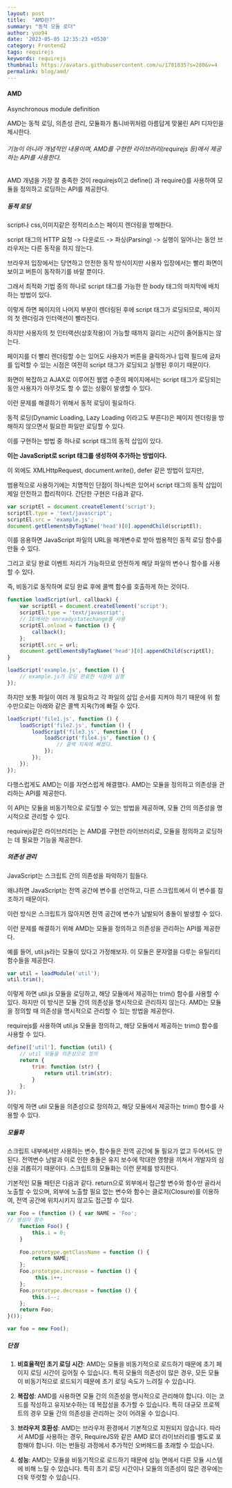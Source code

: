 ```yaml
---
layout: post
title:  "AMD란?"
summary: "동적 모듈 로더"
author: yoo94
date: '2023-05-05 12:35:23 +0530'
category: Frontend2
tags: requirejs
keywords: requirejs
thumbnail: https://avatars.githubusercontent.com/u/1781835?s=280&v=4
permalink: blog/amd/
---
```


#### AMD
Asynchronous module definition

AMD는 동적 로딩, 의존성 관리, 모듈화가 톱니바퀴처럼 아름답게 맞물린 API 디자인을 제시한다. 

###### 기능이 아니라 개념적인 내용이며, AMD를 구현한 라이브러리(requirejs 등)에서 제공하는 API를 사용한다.

AMD 개념을 가장 잘 충족한 것이 requirejs이고 define() 과 require()를 사용하여 모듈을 정의하고 로딩하는 API를 제공한다.


##### 동적 로딩

script나 css,이미지같은 정적리소스는 페이지 렌더링을 방해한다.

script 태그의 HTTP 요청 -> 다운로드 -> 파싱(Parsing) -> 실행이 일어나는 동안 브라우저는 다른 동작을 하지 않는다.

브라우저 입장에서는 당연하고 안전한 동작 방식이지만 사용자 입장에서는 빨리 화면이 보이고 버튼이 동작하기를 바랄 뿐이다. 

그래서 최적화 기법 중의 하나로 script 태그를 가능한 한 body 태그의 마지막에 배치하는 방법이 있다.

이렇게 하면 페이지의 나머지 부분이 렌더링된 후에 script 태그가 로딩되므로, 페이지의 첫 렌더링과 인터랙션이 빨라진다.

하지만 사용자의 첫 인터랙션(상호작용)이 가능할 때까지 걸리는 시간이 줄어들지는 않는다. 

페이지를 더 빨리 렌더링할 수는 있어도 사용자가 버튼을 클릭하거나 입력 필드에 글자를 입력할 수 있는 시점은 여전히 script 태그가 로딩되고 실행된 후이기 때문이다.

화면이 복잡하고 AJAX로 이루어진 웹앱 수준의 페이지에서는 script 태그가 로딩되는 동안 사용자가 아무것도 할 수 없는 상황이 발생할 수 있다.

이런 문제를 해결하기 위해서 동적 로딩이 필요하다.

동적 로딩(Dynamic Loading, Lazy Loading 이라고도 부른다)은 페이지 렌더링을 방해하지 않으면서 필요한 파일만 로딩할 수 있다.

이를 구현하는 방법 중 하나로 script 태그의 동적 삽입이 있다. 

**이는 JavaScript로 script 태그를 생성하여 추가하는 방법이다.**

이 외에도 XMLHttpRequest, document.write(), defer 같은 방법이 있지만,

범용적으로 사용하기에는 치명적인 단점이 하나씩은 있어서 script 태그의 동적 삽입이 제일 안전하고 합리적이다. 간단한 구현은 다음과 같다.

```js
var scriptEl = document.createElement('script');  
scriptEl.type = 'text/javascript';  
scriptEl.src = 'example.js';  
document.getElementsByTagName('head')[0].appendChild(scriptEl);

```

이를 응용하면 JavaScript 파일의 URL을 매개변수로 받아 범용적인 동적 로딩 함수를 만들 수 있다. 

그리고 로딩 완료 이벤트 처리가 가능하므로 안전하게 해당 파일의 변수나 함수를 사용할 수 있다. 

즉, 비동기로 동작하며 로딩 완료 후에 콜백 함수를 호출하게 하는 것이다.

```js
function loadScript(url, callback) {  
    var scriptEl = document.createElement('script');
    scriptEl.type = 'text/javascript';
    // IE에서는 onreadystatechange를 사용
    scriptEl.onload = function () {
        callback();
    };
    scriptEl.src = url;
    document.getElementsByTagName('head')[0].appendChild(scriptEl);
}

loadScript('example.js', function () {  
    // example.js가 로딩 완료한 시점에 실행
});
```

하지만 보통 파일이 여러 개 필요하고 각 파일의 삽입 순서를 지켜야 하기 때문에 위 함수만으로는 아래와 같은 콜백 지옥(?)에 빠질 수 있다.

```js
loadScript('file1.js', function () {  
    loadScript('file2.js', function () {
        loadScript('file3.js', function () {
            loadScript('file4.js', function () {
                // 콜백 지옥에 빠졌다.
            });   
        });   
    });   
});
```

다행스럽게도 AMD는 이를 자연스럽게 해결했다. AMD는 모듈을 정의하고 의존성을 관리하는 API를 제공한다.

이 API는 모듈을 비동기적으로 로딩할 수 있는 방법을 제공하며, 모듈 간의 의존성을 명시적으로 관리할 수 있다.

requirejs같은 라이브러리는 는 AMD를 구현한 라이브러리로, 모듈을 정의하고 로딩하는 데 필요한 기능을 제공한다.

##### 의존성 관리

JavaScript는 스크립트 간의 의존성을 파악하기 힘들다.

왜냐하면 JavaScript는 전역 공간에 변수를 선언하고, 다른 스크립트에서 이 변수를 참조하기 때문이다.

이런 방식은 스크립트가 많아지면 전역 공간에 변수가 남발되어 충돌이 발생할 수 있다.

이런 문제를 해결하기 위해 AMD는 모듈을 정의하고 의존성을 관리하는 API를 제공한다.

예를 들어, util.js라는 모듈이 있다고 가정해보자. 이 모듈은 문자열을 다루는 유틸리티 함수들을 제공한다.

```js
var util = loadModule('util');  
util.trim();  
```

이렇게 하면 util.js 모듈을 로딩하고, 해당 모듈에서 제공하는 trim() 함수를 사용할 수 있다.
하지만 이 방식은 모듈 간의 의존성을 명시적으로 관리하지 않는다.
AMD는 모듈을 정의할 때 의존성을 명시적으로 관리할 수 있는 방법을 제공한다.

requirejs를 사용하여 util.js 모듈을 정의하고, 해당 모듈에서 제공하는 trim() 함수를 사용할 수 있다.

```js
define(['util'], function (util) {  
    // util 모듈을 의존성으로 정의
    return {
        trim: function (str) {
            return util.trim(str);
        }
    };
});
```
이렇게 하면 util 모듈을 의존성으로 정의하고, 해당 모듈에서 제공하는 trim() 함수를 사용할 수 있다.


##### 모듈화

스크립트 내부에서만 사용하는 변수, 함수들은 전역 공간에 둘 필요가 없고 두어서도 안 된다. 전역변수 남발과 이로 인한 충돌은 유지 보수에 막대한 영향을 끼쳐서 개발자의 심신을 괴롭히기 때문이다. 스크립트의 모듈화는 이런 문제를 방지한다.

기본적인 모듈 패턴은 다음과 같다. return으로 외부에서 접근할 변수와 함수만 골라서 노출할 수 있으며, 외부에 노출할 필요 없는 변수와 함수는 클로저(Closure)를 이용하여, 전역 공간에 위치시키지 않고도 접근할 수 있다.

```js
var Foo = (function () { var NAME = 'Foo';
// 생성자 함수 
	function Foo() { 
		this.i = 0; 
	} 
							
	Foo.prototype.getClassName = function () {
		return NAME; 
	}; 
	Foo.prototype.increase = function () {
		 this.i++; 
	}; 
	Foo.prototype.decrease = function () { 
		this.i--; 
	}; 
	return Foo; 
}()); 

var foo = new Foo();

```

##### 단점

1. **비효율적인 초기 로딩 시간**: AMD는 모듈을 비동기적으로 로드하기 때문에 초기 페이지 로딩 시간이 길어질 수 있습니다. 특히 모듈의 의존성이 많은 경우, 모든 모듈이 비동기적으로 로드되기 때문에 초기 로딩 속도가 느려질 수 있습니다.

2. **복잡성**: AMD를 사용하면 모듈 간의 의존성을 명시적으로 관리해야 합니다. 이는 코드를 작성하고 유지보수하는 데 복잡성을 추가할 수 있습니다. 특히 대규모 프로젝트의 경우 모듈 간의 의존성을 관리하는 것이 어려울 수 있습니다.

3. **브라우저 호환성**: AMD는 브라우저 환경에서 기본적으로 지원되지 않습니다. 따라서 AMD를 사용하는 경우, RequireJS와 같은 AMD 로더 라이브러리를 별도로 포함해야 합니다. 이는 번들링 과정에서 추가적인 오버헤드를 초래할 수 있습니다.

4. **성능**: AMD는 모듈을 비동기적으로 로드하기 때문에 성능 면에서 다른 모듈 시스템에 비해 느릴 수 있습니다. 특히 초기 로딩 시간이나 모듈의 의존성이 많은 경우에는 더욱 뚜렷할 수 있습니다.

